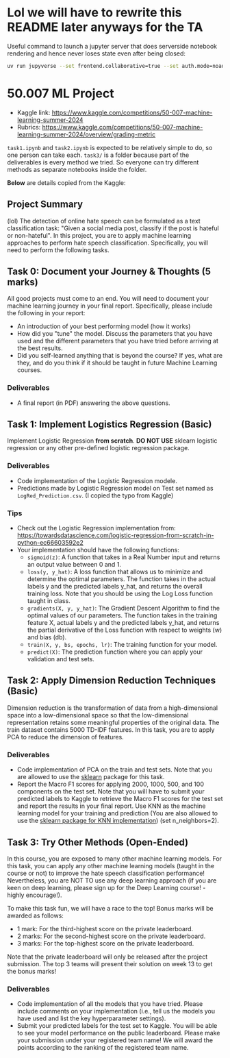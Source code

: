 # Lol we will have to rewrite this README later anyways for the TA

Useful command to launch a jupyter server that does serverside notebook rendering and hence never loses state even after being closed:

```sh
uv run jupyverse --set frontend.collaborative=true --set auth.mode=noauth --set kernels.require_yjs=true --set jupyterlab.server_side_execution=true --port 8349
```

# 50.007 ML Project

- Kaggle link: <https://www.kaggle.com/competitions/50-007-machine-learning-summer-2024>
- Rubrics: <https://www.kaggle.com/competitions/50-007-machine-learning-summer-2024/overview/grading-metric>

`task1.ipynb` and `task2.ipynb` is expected to be relatively simple to do, so one person can take each. `task3/` is a folder because part of the deliverables is every method we tried. So everyone can try different methods as separate notebooks inside the folder.

**Below** are details copied from the Kaggle:

## Project Summary

(lol) The detection of online hate speech can be formulated as a text classification task: "Given a social media post, classify if the post is hateful or non-hateful". In this project, you are to apply machine learning approaches to perform hate speech classification. Specifically, you will need to perform the following tasks.

## Task 0: Document your Journey & Thoughts (5 marks)

All good projects must come to an end. You will need to document your machine learning journey in your final report. Specifically, please include the following in your report:

- An introduction of your best performing model (how it works)
- How did you "tune" the model. Discuss the parameters that you have used and the different parameters that you have tried before arriving at the best results.
- Did you self-learned anything that is beyond the course? If yes, what are they, and do you think if it should be taught in future Machine Learning courses.

### Deliverables

- A final report (in PDF) answering the above questions.

## Task 1: Implement Logistics Regression (Basic)

Implement Logistic Regression **from scratch**. **DO NOT USE** sklearn logistic regression or any other pre-defined logistic regression package.

### Deliverables

- Code implementation of the Logistic Regression modele.
- Predictions made by Logistic Regression model on Test set named as `LogRed_Prediction.csv`. (I copied the typo from Kaggle)

### Tips

- Check out the Logistic Regression implementation from: <https://towardsdatascience.com/logistic-regression-from-scratch-in-python-ec66603592e2>
- Your implementation should have the following functions:
  - `sigmoid(z)`: A function that takes in a Real Number input and returns an output value between 0 and 1.
  - `loss(y, y_hat)`: A loss function that allows us to minimize and determine the optimal parameters. The function takes in the actual labels y and the predicted labels y_hat, and returns the overall training loss. Note that you should be using the Log Loss function taught in class.
  - `gradients(X, y, y_hat)`: The Gradient Descent Algorithm to find the optimal values of our parameters. The function takes in the training feature X, actual labels y and the predicted labels y_hat, and returns the partial derivative of the Loss function with respect to weights (w) and bias (db).
  - `train(X, y, bs, epochs, lr)`: The training function for your model.
  - `predict(X)`: The prediction function where you can apply your validation and test sets.

## Task 2: Apply Dimension Reduction Techniques (Basic)

Dimension reduction is the transformation of data from a high-dimensional space into a low-dimensional space so that the low-dimensional representation retains some meaningful properties of the original data. The train dataset contains 5000 TD-IDF features. In this task, you are to apply PCA to reduce the dimension of features.

### Deliverables

- Code implementation of PCA on the train and test sets. Note that you are allowed to use the [sklearn](https://scikit-learn.org/stable/modules/generated/sklearn.decomposition.PCA.html) package for this task.
- Report the Macro F1 scores for applying 2000, 1000, 500, and 100 components on the test set. Note that you will have to submit your predicted labels to Kaggle to retrieve the Macro F1 scores for the test set and report the results in your final report. Use KNN as the machine learning model for your training and prediction (You are also allowed to use the [sklearn package for KNN implementation](https://scikit-learn.org/stable/modules/generated/sklearn.neighbors.KNeighborsClassifier.html)) (set n_neighbors=2).

## Task 3: Try Other Methods (Open-Ended)

In this course, you are exposed to many other machine learning models. For this task, you can apply any other machine learning models (taught in the course or not) to improve the hate speech classification performance! Nevertheless, you are NOT TO use any deep learning approach (if you are keen on deep learning, please sign up for the Deep Learning course! - highly encourage!).

To make this task fun, we will have a race to the top! Bonus marks will be awarded as follows:

- 1 mark: For the third-highest score on the private leaderboard.
- 2 marks: For the second-highest score on the private leaderboard.
- 3 marks: For the top-highest score on the private leaderboard.

Note that the private leaderboard will only be released after the project submission. The top 3 teams will present their solution on week 13 to get the bonus marks!

### Deliverables

- Code implementation of all the models that you have tried. Please include comments on your implementation (i.e., tell us the models you have used and list the key hyperparameter settings).
- Submit your predicted labels for the test set to Kaggle. You will be able to see your model performance on the public leaderboard. Please make your submission under your registered team name! We will award the points according to the ranking of the registered team name.
